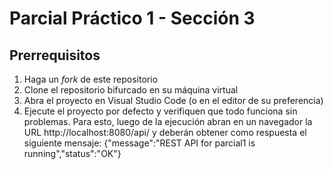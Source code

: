 # Parcial Práctico 1 - Sección 3

## Prerrequisitos

1. Haga un _fork_ de este repositorio
2. Clone el repositorio bifurcado en su máquina virtual
3. Abra el proyecto en Visual Studio Code (o en el editor de su preferencia)
4. Ejecute el proyecto por defecto y verifiquen que todo funciona sin problemas. Para esto, luego de la ejecución abran en un navegador la URL http://localhost:8080/api/  y deberán obtener como respuesta el siguiente mensaje: {"message":"REST API for parcial1 is running","status":"OK"}
